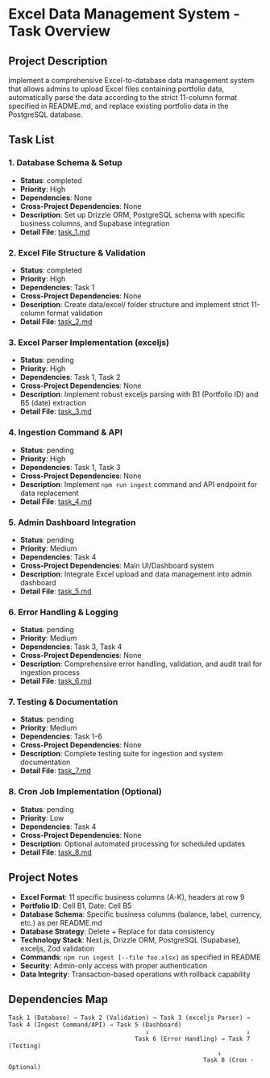 # Excel Data Management System - Task Overview

## Project Description
Implement a comprehensive Excel-to-database data management system that allows admins to upload Excel files containing portfolio data, automatically parse the data according to the strict 11-column format specified in README.md, and replace existing portfolio data in the PostgreSQL database.

## Task List

### 1. Database Schema & Setup
- **Status**: completed
- **Priority**: High
- **Dependencies**: None
- **Cross-Project Dependencies**: None
- **Description**: Set up Drizzle ORM, PostgreSQL schema with specific business columns, and Supabase integration
- **Detail File**: [task_1.md](mdc:scripts/projects/excel-data-management/task_1.md)

### 2. Excel File Structure & Validation
- **Status**: completed
- **Priority**: High
- **Dependencies**: Task 1
- **Cross-Project Dependencies**: None
- **Description**: Create data/excel/ folder structure and implement strict 11-column format validation
- **Detail File**: [task_2.md](mdc:scripts/projects/excel-data-management/task_2.md)

### 3. Excel Parser Implementation (exceljs)
- **Status**: pending
- **Priority**: High
- **Dependencies**: Task 1, Task 2
- **Cross-Project Dependencies**: None
- **Description**: Implement robust exceljs parsing with B1 (Portfolio ID) and B5 (date) extraction
- **Detail File**: [task_3.md](mdc:scripts/projects/excel-data-management/task_3.md)

### 4. Ingestion Command & API
- **Status**: pending
- **Priority**: High
- **Dependencies**: Task 1, Task 3
- **Cross-Project Dependencies**: None
- **Description**: Implement `npm run ingest` command and API endpoint for data replacement
- **Detail File**: [task_4.md](mdc:scripts/projects/excel-data-management/task_4.md)

### 5. Admin Dashboard Integration
- **Status**: pending
- **Priority**: Medium
- **Dependencies**: Task 4
- **Cross-Project Dependencies**: Main UI/Dashboard system
- **Description**: Integrate Excel upload and data management into admin dashboard
- **Detail File**: [task_5.md](mdc:scripts/projects/excel-data-management/task_5.md)

### 6. Error Handling & Logging
- **Status**: pending
- **Priority**: Medium
- **Dependencies**: Task 3, Task 4
- **Cross-Project Dependencies**: None
- **Description**: Comprehensive error handling, validation, and audit trail for ingestion process
- **Detail File**: [task_6.md](mdc:scripts/projects/excel-data-management/task_6.md)

### 7. Testing & Documentation
- **Status**: pending
- **Priority**: Medium
- **Dependencies**: Task 1-6
- **Cross-Project Dependencies**: None
- **Description**: Complete testing suite for ingestion and system documentation
- **Detail File**: [task_7.md](mdc:scripts/projects/excel-data-management/task_7.md)

### 8. Cron Job Implementation (Optional)
- **Status**: pending
- **Priority**: Low
- **Dependencies**: Task 4
- **Cross-Project Dependencies**: None
- **Description**: Optional automated processing for scheduled updates
- **Detail File**: [task_8.md](mdc:scripts/projects/excel-data-management/task_8.md)

## Project Notes
- **Excel Format**: 11 specific business columns (A-K), headers at row 9
- **Portfolio ID**: Cell B1, Date: Cell B5  
- **Database Schema**: Specific business columns (balance, label, currency, etc.) as per README.md
- **Database Strategy**: Delete + Replace for data consistency
- **Technology Stack**: Next.js, Drizzle ORM, PostgreSQL (Supabase), exceljs, Zod validation
- **Commands**: `npm run ingest [--file foo.xlsx]` as specified in README
- **Security**: Admin-only access with proper authentication
- **Data Integrity**: Transaction-based operations with rollback capability

## Dependencies Map
```
Task 1 (Database) → Task 2 (Validation) → Task 3 (exceljs Parser) → Task 4 (Ingest Command/API) → Task 5 (Dashboard)
                                      ↓                           ↓
                                   Task 6 (Error Handling) → Task 7 (Testing)
                                                          ↓
                                                      Task 8 (Cron - Optional)
``` 